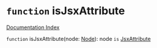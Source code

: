# `function` isJsxAttribute

[Documentation Index](../README.md)

`function` isJsxAttribute(node: [Node](../interface.Node/README.md)): node `is` [JsxAttribute](../interface.JsxAttribute/README.md)

